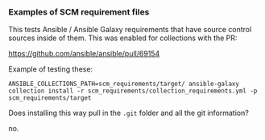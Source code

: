 ### Examples of SCM requirement files

This tests Ansible / Ansible Galaxy requirements that have source control
sources inside of them. This was enabled for collections with the PR:

https://github.com/ansible/ansible/pull/69154

Example of testing these:

```
ANSIBLE_COLLECTIONS_PATH=scm_requirements/target/ ansible-galaxy collection install -r scm_requirements/collection_requirements.yml -p scm_requirements/target
```

Does installing this way pull in the `.git` folder and all the git information?

no.

